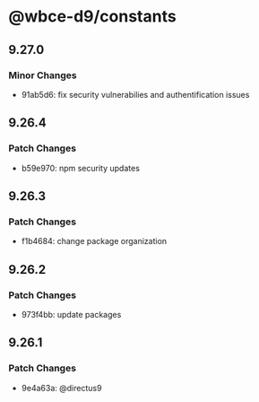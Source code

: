 # @wbce-d9/constants

## 9.27.0

### Minor Changes

- 91ab5d6: fix security vulnerabilies and authentification issues

## 9.26.4

### Patch Changes

- b59e970: npm security updates

## 9.26.3

### Patch Changes

- f1b4684: change package organization

## 9.26.2

### Patch Changes

- 973f4bb: update packages

## 9.26.1

### Patch Changes

- 9e4a63a: @directus9
